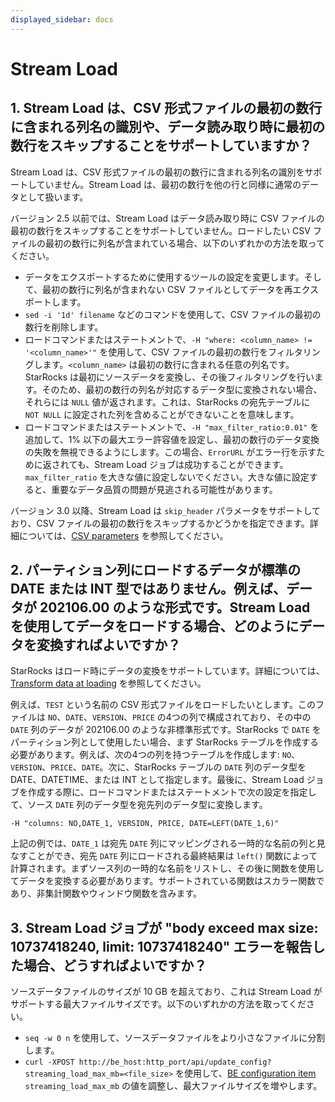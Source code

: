 ```yaml
---
displayed_sidebar: docs
---
```


# Stream Load

## 1. Stream Load は、CSV 形式ファイルの最初の数行に含まれる列名の識別や、データ読み取り時に最初の数行をスキップすることをサポートしていますか？

Stream Load は、CSV 形式ファイルの最初の数行に含まれる列名の識別をサポートしていません。Stream Load は、最初の数行を他の行と同様に通常のデータとして扱います。

バージョン 2.5 以前では、Stream Load はデータ読み取り時に CSV ファイルの最初の数行をスキップすることをサポートしていません。ロードしたい CSV ファイルの最初の数行に列名が含まれている場合、以下のいずれかの方法を取ってください。

- データをエクスポートするために使用するツールの設定を変更します。そして、最初の数行に列名が含まれない CSV ファイルとしてデータを再エクスポートします。
- `sed -i '1d' filename` などのコマンドを使用して、CSV ファイルの最初の数行を削除します。
- ロードコマンドまたはステートメントで、`-H "where: <column_name> != '<column_name>'"` を使用して、CSV ファイルの最初の数行をフィルタリングします。`<column_name>` は最初の数行に含まれる任意の列名です。StarRocks は最初にソースデータを変換し、その後フィルタリングを行います。そのため、最初の数行の列名が対応するデータ型に変換されない場合、それらには `NULL` 値が返されます。これは、StarRocks の宛先テーブルに `NOT NULL` に設定された列を含めることができないことを意味します。
- ロードコマンドまたはステートメントで、`-H "max_filter_ratio:0.01"` を追加して、1% 以下の最大エラー許容値を設定し、最初の数行のデータ変換の失敗を無視できるようにします。この場合、`ErrorURL` がエラー行を示すために返されても、Stream Load ジョブは成功することができます。`max_filter_ratio` を大きな値に設定しないでください。大きな値に設定すると、重要なデータ品質の問題が見逃される可能性があります。

バージョン 3.0 以降、Stream Load は `skip_header` パラメータをサポートしており、CSV ファイルの最初の数行をスキップするかどうかを指定できます。詳細については、[CSV parameters](../../sql-reference/sql-statements/loading_unloading/STREAM_LOAD.md#csv-parameters) を参照してください。

## 2. パーティション列にロードするデータが標準の DATE または INT 型ではありません。例えば、データが 202106.00 のような形式です。Stream Load を使用してデータをロードする場合、どのようにデータを変換すればよいですか？

StarRocks はロード時にデータの変換をサポートしています。詳細については、[Transform data at loading](../../loading/Etl_in_loading.md) を参照してください。

例えば、`TEST` という名前の CSV 形式ファイルをロードしたいとします。このファイルは `NO`、`DATE`、`VERSION`、`PRICE` の4つの列で構成されており、その中の `DATE` 列のデータが 202106.00 のような非標準形式です。StarRocks で `DATE` をパーティション列として使用したい場合、まず StarRocks テーブルを作成する必要があります。例えば、次の4つの列を持つテーブルを作成します: `NO`、`VERSION`、`PRICE`、`DATE`。次に、StarRocks テーブルの `DATE` 列のデータ型を DATE、DATETIME、または INT として指定します。最後に、Stream Load ジョブを作成する際に、ロードコマンドまたはステートメントで次の設定を指定して、ソース `DATE` 列のデータ型を宛先列のデータ型に変換します。

```Plain
-H "columns: NO,DATE_1, VERSION, PRICE, DATE=LEFT(DATE_1,6)"
```

上記の例では、`DATE_1` は宛先 `DATE` 列にマッピングされる一時的な名前の列と見なすことができ、宛先 `DATE` 列にロードされる最終結果は `left()` 関数によって計算されます。まずソース列の一時的な名前をリストし、その後に関数を使用してデータを変換する必要があります。サポートされている関数はスカラー関数であり、非集計関数やウィンドウ関数を含みます。

## 3. Stream Load ジョブが "body exceed max size: 10737418240, limit: 10737418240" エラーを報告した場合、どうすればよいですか？

ソースデータファイルのサイズが 10 GB を超えており、これは Stream Load がサポートする最大ファイルサイズです。以下のいずれかの方法を取ってください。

- `seq -w 0 n` を使用して、ソースデータファイルをより小さなファイルに分割します。
- `curl -XPOST http://be_host:http_port/api/update_config?streaming_load_max_mb=<file_size>` を使用して、[BE configuration item](../../administration/management/BE_configuration.md#configure-be-dynamic-parameters) `streaming_load_max_mb` の値を調整し、最大ファイルサイズを増やします。